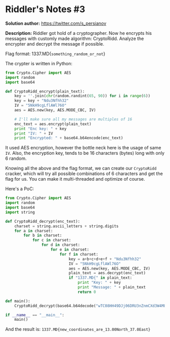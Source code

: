 Riddler's Notes #3
==================

**Solution author:** https://twitter.com/s_persianov

**Description:** Riddler got hold of a cryptographer. 
Now he encrypts his messages with customly made algorithm: CryptoRidd. 
Analyze the encrypter and decrypt the message if possible.

Flag format: 1337.MD{`something_random_or_not`}

The crypter is written in Python:

```python
from Crypto.Cipher import AES
import random
import base64

def CryptoRidd_encrypt(plain_text):
    key = ''.join(chr(random.randint(65, 90)) for i in range(6))
    key = key + "Ndu3Nfhh32"
    IV = "5NkH9cgLflAWl76O"
    aes = AES.new(key, AES.MODE_CBC, IV)

    # I'll make sure all my messages are multiples of 16
    enc_text = aes.encrypt(plain_text)
    print "Enc key: " + key
    print "IV: " + IV
    print "Encrypted: " + base64.b64encode(enc_text)
```

It used AES encryption, however the bottle neck here is the usage of same `IV`. Also, the encryption key, tends to be
16 characters (bytes) long with only 6 random.

Knowing all the above and the flag format, we can create our `CryptoRidd` cracker, which will try all possible
combinations of 6 characters and get the flag for us. You can make it multi-threaded and optimize of course.

Here's a PoC:

```python
from Crypto.Cipher import AES
import random
import base64
import string

def CryptoRidd_decrypt(enc_text):
    charset = string.ascii_letters + string.digits
    for a in charset:
        for b in charset:
            for c in charset:
                for d in charset:
                    for e in charset:
                        for f in charset:
                            key = a+b+c+d+e+f + "Ndu3Nfhh32"
                            IV = "5NkH9cgLflAWl76O"
                            aes = AES.new(key, AES.MODE_CBC, IV)
                            plain_text = aes.decrypt(enc_text)
                            if "1337.MD{" in plain_text:
                                print "Key: " + key
                                print "Message: " + plain_text
                                return 0

def main():
    CryptoRidd_decrypt(base64.b64decode("wTC08HH49DJj06DRU3nZnmCXd3W4M8Hxgip2Wrw9jbjOwWkBgml6KFNThZWT0rK6"))

if __name__ == "__main__":
    main()
```

And the result is: `1337.MD{new_coordinates_are_13.00North_37.0East}`
